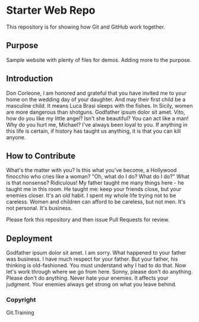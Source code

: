 # Starter Web Repo

This repository is for showing how Git and GitHub work together.

## Purpose

Sample website with plenty of files for demos.  Adding more to the purpose.

## Introduction
Don Corleone, I am honored and grateful that you have invited me to your home on the wedding day of your daughter. And may their first child be a masculine child. It means Luca Brasi sleeps with the fishes. In Sicily, women are more dangerous than shotguns.
Godfather ipsum dolor sit amet. Vito, how do you like my little angel? Isn't she beautiful? You can act like a man! Why do you hurt me, Michael? I've always been loyal to you. If anything in this life is certain, if history has taught us anything, it is that you can kill anyone.

## How to Contribute
What's the matter with you? Is this what you've become, a Hollywood finocchio who cries like a woman? "Oh, what do I do? What do I do?" What is that nonsense? Ridiculous! My father taught me many things here - he taught me in this room. He taught me: keep your friends close, but your enemies closer. It's an old habit. I spent my whole life trying not to be careless. Women and children can afford to be careless, but not men. It's not personal. It's business.

Please fork this repository and then issue Pull Requests for review.

## Deployment
Godfather ipsum dolor sit amet. I am sorry. What happened to your father was business. I have much respect for your father. But your father, his thinking is old-fashioned. You must understand why I had to do that. Now let's work through where we go from here. Sonny, please don't do anything. Please don't do anything. Never hate your enemies. It affects your judgment. Your enemies always get strong on what you leave behind.

### Copyright

Git.Training